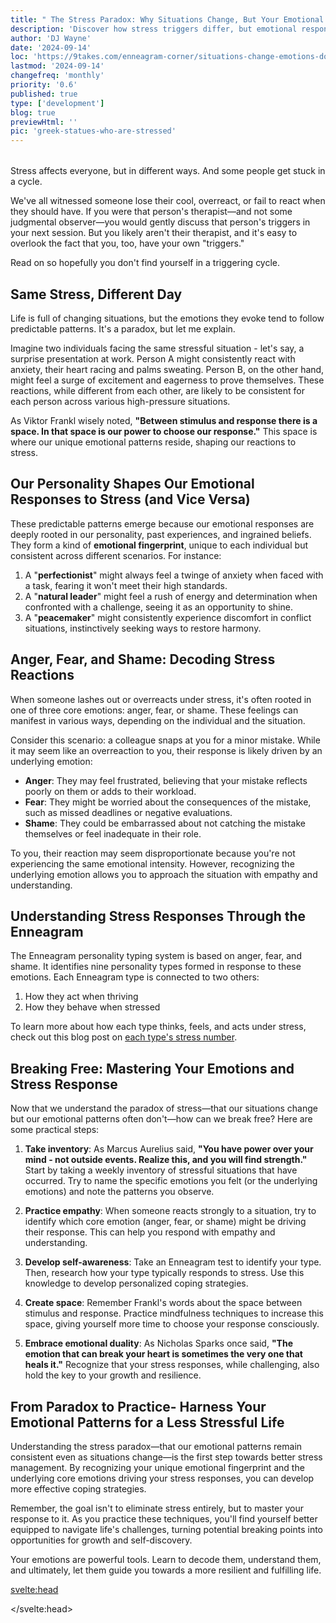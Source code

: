 ```yaml
---
title: " The Stress Paradox: Why Situations Change, But Your Emotional Patterns Don't (And How to Break Free)"
description: 'Discover how stress triggers differ, but emotional responses are universal. Learn to master your emotions and effectively navigate stressful situations.'
author: 'DJ Wayne'
date: '2024-09-14'
loc: 'https://9takes.com/enneagram-corner/situations-change-emotions-dont'
lastmod: '2024-09-14'
changefreq: 'monthly'
priority: '0.6'
published: true
type: ['development']
blog: true
previewHtml: ''
pic: 'greek-statues-who-are-stressed'
---
```


<script>
	import  PopCard  from "$lib/components/atoms/PopCard.svelte";
</script>

<div
  style="display: flex;
    justify-content: center;
    margin: 1rem 0;
  "
>
  <PopCard
    image={`/blogs/greek-statues-who-are-stressed.webp`}
    showIcon={false}
    displayText=""
    altText="stressed out greek statues"
    subtext=""
  />
</div>

<!-- Enneagram therapy on handling stress

How to be a therapist

How to be your friendly neighborhood therapist (FNT) -->

<p class="firstLetter">Stress affects everyone, but in different ways. And some people get stuck in a cycle.</p>

We've all witnessed someone lose their cool, overreact, or fail to react when they should have. If you were that person's therapist—and not some judgmental observer—you would gently discuss that person's triggers in your next session. But you likely aren't their therapist, and it's easy to overlook the fact that you, too, have your own "triggers."

Read on so hopefully you don't find yourself in a triggering cycle.

## Same Stress, Different Day

Life is full of changing situations, but the emotions they evoke tend to follow predictable patterns. It's a paradox, but let me explain.

Imagine two individuals facing the same stressful situation - let's say, a surprise presentation at work. Person A might consistently react with anxiety, their heart racing and palms sweating. Person B, on the other hand, might feel a surge of excitement and eagerness to prove themselves. These reactions, while different from each other, are likely to be consistent for each person across various high-pressure situations.

As Viktor Frankl wisely noted, **"Between stimulus and response there is a space. In that space is our power to choose our response."** This space is where our unique emotional patterns reside, shaping our reactions to stress.

## Our Personality Shapes Our Emotional Responses to Stress (and Vice Versa)

These predictable patterns emerge because our emotional responses are deeply rooted in our personality, past experiences, and ingrained beliefs. They form a kind of **emotional fingerprint**, unique to each individual but consistent across different scenarios. For instance:

1. A "**perfectionist**" might always feel a twinge of anxiety when faced with a task, fearing it won't meet their high standards.
2. A "**natural leader**" might feel a rush of energy and determination when confronted with a challenge, seeing it as an opportunity to shine.
3. A "**peacemaker**" might consistently experience discomfort in conflict situations, instinctively seeking ways to restore harmony.

## Anger, Fear, and Shame: Decoding Stress Reactions

When someone lashes out or overreacts under stress, it's often rooted in one of three core emotions: anger, fear, or shame. These feelings can manifest in various ways, depending on the individual and the situation.

Consider this scenario: a colleague snaps at you for a minor mistake. While it may seem like an overreaction to you, their response is likely driven by an underlying emotion:

- **Anger**: They may feel frustrated, believing that your mistake reflects poorly on them or adds to their workload.
- **Fear**: They might be worried about the consequences of the mistake, such as missed deadlines or negative evaluations.
- **Shame**: They could be embarrassed about not catching the mistake themselves or feel inadequate in their role.

To you, their reaction may seem disproportionate because you're not experiencing the same emotional intensity. However, recognizing the underlying emotion allows you to approach the situation with empathy and understanding.

## Understanding Stress Responses Through the Enneagram

The Enneagram personality typing system is based on anger, fear, and shame. It identifies nine personality types formed in response to these emotions. Each Enneagram type is connected to two others:

1. How they act when thriving
2. How they behave when stressed

To learn more about how each type thinks, feels, and acts under stress, check out this blog post on <a href="/enneagram-corner/enneagram-stress-number">each type's stress number</a>.

## Breaking Free: Mastering Your Emotions and Stress Response

Now that we understand the paradox of stress—that our situations change but our emotional patterns often don't—how can we break free? Here are some practical steps:

1. **Take inventory**: As Marcus Aurelius said, **"You have power over your mind - not outside events. Realize this, and you will find strength."** Start by taking a weekly inventory of stressful situations that have occurred. Try to name the specific emotions you felt (or the underlying emotions) and note the patterns you observe.

2. **Practice empathy**: When someone reacts strongly to a situation, try to identify which core emotion (anger, fear, or shame) might be driving their response. This can help you respond with empathy and understanding.

3. **Develop self-awareness**: Take an Enneagram test to identify your type. Then, research how your type typically responds to stress. Use this knowledge to develop personalized coping strategies.

4. **Create space**: Remember Frankl's words about the space between stimulus and response. Practice mindfulness techniques to increase this space, giving yourself more time to choose your response consciously.

5. **Embrace emotional duality**: As Nicholas Sparks once said, **"The emotion that can break your heart is sometimes the very one that heals it."** Recognize that your stress responses, while challenging, also hold the key to your growth and resilience.

## From Paradox to Practice- Harness Your Emotional Patterns for a Less Stressful Life

Understanding the stress paradox—that our emotional patterns remain consistent even as situations change—is the first step towards better stress management. By recognizing your unique emotional fingerprint and the underlying core emotions driving your stress responses, you can develop more effective coping strategies.

Remember, the goal isn't to eliminate stress entirely, but to master your response to it. As you practice these techniques, you'll find yourself better equipped to navigate life's challenges, turning potential breaking points into opportunities for growth and self-discovery.

Your emotions are powerful tools. Learn to decode them, understand them, and ultimately, let them guide you towards a more resilient and fulfilling life.

<!-- Internal locus of control. -->

<!-- compartmentalization -->

<!-- <div class="iframe-container">
<iframe width="560" height="315" src="https://youtube.com/shorts/8hSrpFFLmac?si=EAaavAuAcgBV5j_f" title="The Eightfold fence" frameborder="0" allow="accelerometer; autoplay; clipboard-write; encrypted-media; gyroscope; picture-in-picture; web-share" allowfullscreen></iframe>
</div> -->

<!--
eightfold fence
Purpose and Function
The Eightfold Fence serves as a mental barrier that allows individuals to:
Compartmentalize their emotions
Separate personal views from professional obligations
Maintain composure in difficult situations
Carry out duties without compromising their inner selves
Key Characteristics
Mental Retreat: It provides an internal safe space where one can retain individuality and control.
Emotional Regulation: Helps in managing feelings, especially when faced with challenging circumstances.
Duality of Behavior: Enables people to act professionally while preserving personal beliefs.
Coping Mechanism: Particularly useful for those in subordinate positions or facing adversity.
Cultural Context
The concept is deeply rooted in Japanese history and mythology:
The term originates from ancient Japanese poetry, specifically the oldest waka poem.
It's associated with the number 8, which has sacred significance in Japanese culture.
While not historically accurate, the show uses this concept to explain certain behaviors in feudal Japanese society.
Application in Shōgun
In the show, characters like Mariko, Fuji, and others demonstrate the use of the Eightfold Fence to:
Navigate complex political and social situations
Maintain dignity and inner strength in the face of hardship
Fulfill duties that may conflict with personal feelings
The Eightfold Fence is presented as a tool for maintaining sanity and composure in a society with strict hierarchies and expectations, allowing individuals to reconcile their inner selves with external demands. -->

<svelte:head>

<script type="application/ld+json">
{
  "@context": "http://schema.org",
  "@graph": [
    {
      "@type": "Article",
      "articleBody": "This article explores the stress paradox, explaining why our emotional responses remain consistent even as situations change. It delves into how personality shapes our stress reactions, discusses the core emotions of anger, fear, and shame, and introduces the Enneagram as a tool for understanding stress responses. The article provides practical steps for breaking free from emotional patterns and mastering stress management.",
      "creator": {
        "@type": "Person",
        "name": "DJ Wayne",
        "sameAs": [
          "https://www.instagram.com/djwayne3/",
          "https://www.youtube.com/@djwayne3",
          "https://www.linkedin.com/in/davidtwayne/",
          "https://twitter.com/djwayne3"
        ]
      },
      "author": {
        "@type": "Person",
        "name": "DJ Wayne",
        "sameAs": [
          "https://www.instagram.com/djwayne3/",
          "https://www.youtube.com/@djwayne3",
          "https://www.linkedin.com/in/davidtwayne/",
          "https://twitter.com/djwayne3"
        ]
      },
      "dateModified": {
        "@type": "Date",
        "@value": "2024-09-14"
      },
      "datePublished": {
        "@type": "Date",
        "@value": "2024-09-14"
      },
      "description": "Discover why your emotional responses to stress remain consistent despite changing situations. Learn to decode your stress reactions, understand your emotional patterns, and develop effective coping strategies for a more resilient life.",
      "headline": "The Stress Paradox: Why Situations Change, But Your Emotional Patterns Don't (And How to Break Free)",
      "image": {
        "@type": "ImageObject",
        "height": 900,
        "url": "https://9takes.com/blogs/greek-statues-who-are-stressed.webp",
        "width": 900
      },
      "mainEntityOfPage": {
        "@id": "https://9takes.com/enneagram-corner/situations-change-emotions-dont",
        "@type": "WebPage"
      },
      "publisher": {
        "@type": "Organization",
        "name": "9takes",
        "logo": {
          "@type": "ImageObject",
          "url": "https://9takes.com/brand/aero.png"
        },
        "sameAs": [
          "https://www.instagram.com/9takesdotcom/",
          "https://twitter.com/9takesdotcom"
        ]
      }
    },
    {
      "@type": "FAQPage",
      "mainEntity": [
        {
          "@type": "Question",
          "acceptedAnswer": {
            "@type": "Answer",
            "text": "The stress paradox refers to the phenomenon where our emotional responses to stress remain consistent even as situations change. This occurs because our reactions are shaped by our personality, past experiences, and ingrained beliefs, forming a unique 'emotional fingerprint'."
          },
          "name": "What is the stress paradox?"
        },
        {
          "@type": "Question",
          "acceptedAnswer": {
            "@type": "Answer",
            "text": "The three core emotions behind stress reactions are anger, fear, and shame. These emotions often drive our responses to stressful situations, even when we're not consciously aware of them."
          },
          "name": "What are the core emotions behind stress reactions?"
        },
        {
          "@type": "Question",
          "acceptedAnswer": {
            "@type": "Answer",
            "text": "The Enneagram is a personality typing system that identifies nine personality types based on core motivations and fears. In the context of stress management, it can help individuals understand their typical stress responses and develop more effective coping strategies."
          },
          "name": "How can the Enneagram help in understanding stress responses?"
        },
        {
          "@type": "Question",
          "acceptedAnswer": {
            "@type": "Answer",
            "text": "To break free from emotional patterns, you can: 1) Take inventory of your stress reactions, 2) Practice empathy towards others' stress responses, 3) Develop self-awareness through personality typing, 4) Create space between stimulus and response, and 5) Embrace the duality of emotions as both challenges and opportunities for growth."
          },
          "name": "How can one break free from consistent emotional patterns in response to stress?"
        }
      ]
    }
  ]
}
</script>

</svelte:head>

<style lang="scss">
</style>
